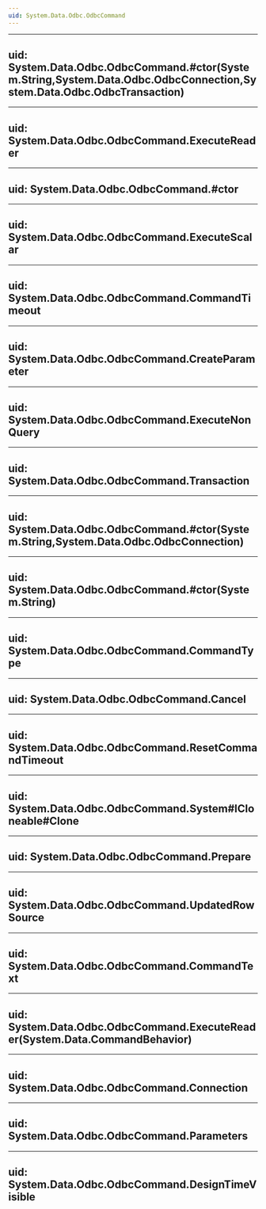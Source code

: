 ```yaml
---
uid: System.Data.Odbc.OdbcCommand
---
```


---
uid: System.Data.Odbc.OdbcCommand.#ctor(System.String,System.Data.Odbc.OdbcConnection,System.Data.Odbc.OdbcTransaction)
---

---
uid: System.Data.Odbc.OdbcCommand.ExecuteReader
---

---
uid: System.Data.Odbc.OdbcCommand.#ctor
---

---
uid: System.Data.Odbc.OdbcCommand.ExecuteScalar
---

---
uid: System.Data.Odbc.OdbcCommand.CommandTimeout
---

---
uid: System.Data.Odbc.OdbcCommand.CreateParameter
---

---
uid: System.Data.Odbc.OdbcCommand.ExecuteNonQuery
---

---
uid: System.Data.Odbc.OdbcCommand.Transaction
---

---
uid: System.Data.Odbc.OdbcCommand.#ctor(System.String,System.Data.Odbc.OdbcConnection)
---

---
uid: System.Data.Odbc.OdbcCommand.#ctor(System.String)
---

---
uid: System.Data.Odbc.OdbcCommand.CommandType
---

---
uid: System.Data.Odbc.OdbcCommand.Cancel
---

---
uid: System.Data.Odbc.OdbcCommand.ResetCommandTimeout
---

---
uid: System.Data.Odbc.OdbcCommand.System#ICloneable#Clone
---

---
uid: System.Data.Odbc.OdbcCommand.Prepare
---

---
uid: System.Data.Odbc.OdbcCommand.UpdatedRowSource
---

---
uid: System.Data.Odbc.OdbcCommand.CommandText
---

---
uid: System.Data.Odbc.OdbcCommand.ExecuteReader(System.Data.CommandBehavior)
---

---
uid: System.Data.Odbc.OdbcCommand.Connection
---

---
uid: System.Data.Odbc.OdbcCommand.Parameters
---

---
uid: System.Data.Odbc.OdbcCommand.DesignTimeVisible
---
